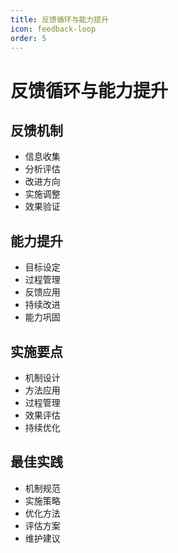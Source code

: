 ```yaml
---
title: 反馈循环与能力提升
icon: feedback-loop
order: 5
---
```


# 反馈循环与能力提升

## 反馈机制
- 信息收集
- 分析评估
- 改进方向
- 实施调整
- 效果验证

## 能力提升
- 目标设定
- 过程管理
- 反馈应用
- 持续改进
- 能力巩固

## 实施要点
- 机制设计
- 方法应用
- 过程管理
- 效果评估
- 持续优化

## 最佳实践
- 机制规范
- 实施策略
- 优化方法
- 评估方案
- 维护建议
